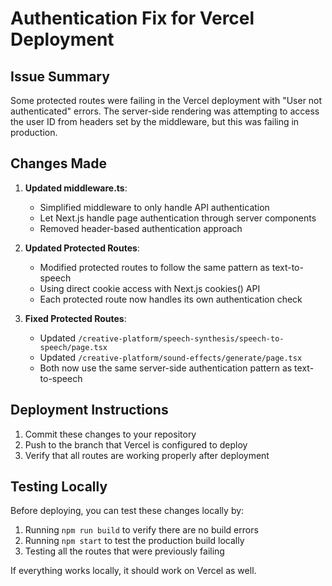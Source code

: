 # Authentication Fix for Vercel Deployment

## Issue Summary
Some protected routes were failing in the Vercel deployment with "User not authenticated" errors. The server-side rendering was attempting to access the user ID from headers set by the middleware, but this was failing in production.

## Changes Made

1. **Updated middleware.ts**:
   - Simplified middleware to only handle API authentication
   - Let Next.js handle page authentication through server components
   - Removed header-based authentication approach

2. **Updated Protected Routes**:
   - Modified protected routes to follow the same pattern as text-to-speech
   - Using direct cookie access with Next.js cookies() API
   - Each protected route now handles its own authentication check

3. **Fixed Protected Routes**:
   - Updated `/creative-platform/speech-synthesis/speech-to-speech/page.tsx`
   - Updated `/creative-platform/sound-effects/generate/page.tsx`
   - Both now use the same server-side authentication pattern as text-to-speech

## Deployment Instructions

1. Commit these changes to your repository
2. Push to the branch that Vercel is configured to deploy
3. Verify that all routes are working properly after deployment

## Testing Locally

Before deploying, you can test these changes locally by:
1. Running `npm run build` to verify there are no build errors
2. Running `npm start` to test the production build locally
3. Testing all the routes that were previously failing

If everything works locally, it should work on Vercel as well.
